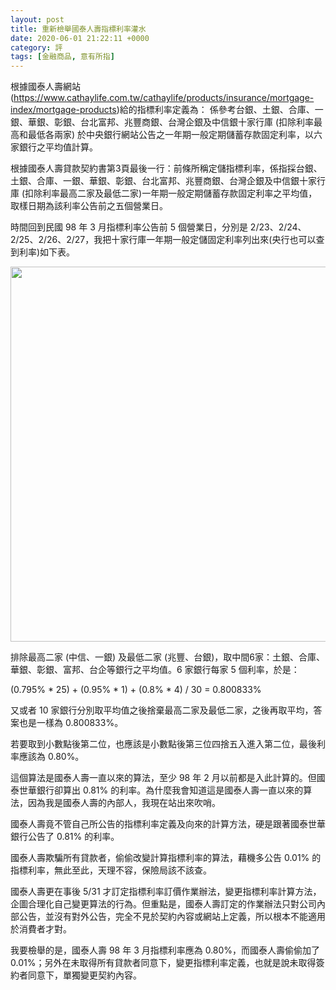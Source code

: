```yaml
---
layout: post
title: 重新檢舉國泰人壽指標利率灌水
date: 2020-06-01 21:22:11 +0000
category: 評
tags: [金融商品, 意有所指]
---
```


根據國泰人壽網站(https://www.cathaylife.com.tw/cathaylife/products/insurance/mortgage-index/mortgage-products)給的指標利率定義為：
係參考台銀、土銀、合庫、一銀、華銀、彰銀、台北富邦、兆豐商銀、台灣企銀及中信銀十家行庫 (扣除利率最高和最低各兩家) 於中央銀行網站公告之一年期一般定期儲蓄存款固定利率，以六家銀行之平均值計算。

<!--more-->

根據國泰人壽貸款契約書第3頁最後一行：前條所稱定儲指標利率，係指採台銀、土銀、合庫、一銀、華銀、彰銀、台北富邦、兆豐商銀、台灣企銀及中信銀十家行庫 (扣除利率最高二家及最低二家)一年期一般定期儲蓄存款固定利率之平均值，取樣日期為該利率公告前之五個營業日。

時間回到民國 98 年 3 月指標利率公告前 5 個營業日，分別是 2/23、2/24、2/25、2/26、2/27，我把十家行庫一年期一般定儲固定利率列出來(央行也可以查到利率)如下表。

<img src="https://doltegg.github.io/cathax/assets/img/2020/r.png" style="width:600px"/>


排除最高二家 (中信、一銀) 及最低二家 (兆豐、台銀)，取中間6家：土銀、合庫、華銀、彰銀、富邦、台企等銀行之平均值。6 家銀行每家 5 個利率，於是：

(0.795% * 25) + (0.95% * 1) + (0.8% * 4) / 30 = 0.800833%

又或者 10 家銀行分別取平均值之後捨棄最高二家及最低二家，之後再取平均，答案也是一樣為 0.800833%。

若要取到小數點後第二位，也應該是小數點後第三位四捨五入進入第二位，最後利率應該為 0.80%。

這個算法是國泰人壽一直以來的算法，至少 98 年 2 月以前都是入此計算的。但國泰世華銀行卻算出 0.81% 的利率。為什麼我會知道這是國泰人壽一直以來的算法，因為我是國泰人壽的內部人，我現在站出來吹哨。

國泰人壽竟不管自己所公告的指標利率定義及向來的計算方法，硬是跟著國泰世華銀行公告了 0.81% 的利率。

國泰人壽欺騙所有貸款者，偷偷改變計算指標利率的算法，藉機多公告 0.01% 的指標利率，無此至此，天理不容，保險局該不該查。

國泰人壽更在事後 5/31 才訂定指標利率訂價作業辦法，變更指標利率計算方法，企圖合理化自己變更算法的行為。但重點是，國泰人壽訂定的作業辦法只對公司內部公告，並沒有對外公告，完全不見於契約內容或網站上定義，所以根本不能適用於消費者才對。

我要檢舉的是，國泰人壽 98 年 3 月指標利率應為 0.80%，而國泰人壽偷偷加了 0.01%；另外在未取得所有貸款者同意下，變更指標利率定義，也就是說未取得簽約者同意下，單獨變更契約內容。
